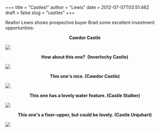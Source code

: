 +++
title =  "Castles!"
author =  "Lewis"
date = 2012-07-07T03:51:46Z    
draft = false
slug = "castles"
+++

Realtor Lewis shows prospective buyer Brad some excellent investment opportunities:

<b><center>Cawdor Castle</center></b>

![](/images/2012/07/cawdor.jpg)

<b><center>How about this one?&#160; (Inverlochy Castle)</center></b>

![](/images/2012/07/foo-1-of-1.jpg)
    
<b><center>This one's nice. (Cawdor Castle)</center></b>

![](/images/2012/07/lewis-at-cawdor.jpg)


<b><center>This one has a lovely water feature. (Castle Stalker)</center></b>  

  ![](/images/2012/07/IMG_4494.jpg)
  
  
<b><center>This one's a fixer-upper, but could be lovely. (Castle Urquhart)</center></b>

![](/images/2012/07/urqhart-1.jpg)
